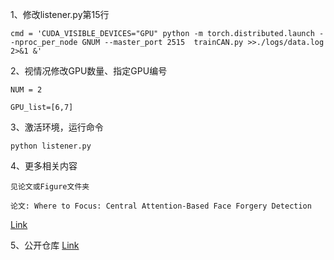 1、修改listener.py第15行

    cmd = 'CUDA_VISIBLE_DEVICES="GPU" python -m torch.distributed.launch --nproc_per_node GNUM --master_port 2515  trainCAN.py >>./logs/data.log 2>&1 &'

2、视情况修改GPU数量、指定GPU编号

    NUM = 2

    GPU_list=[6,7]

3、激活环境，运行命令

    python listener.py

4、更多相关内容

    见论文或Figure文件夹
    
    论文: Where to Focus: Central Attention-Based Face Forgery Detection
[Link](https://link.springer.com/chapter/10.1007/978-981-99-8469-5_4)

5、公开仓库 [Link](https://github.com/M-SunRise/Code_for_CAN)
